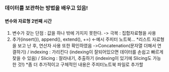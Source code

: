 ### 데이터를 보관하는 방법을 배우고 있음!
#### 변수와 자료형 2번째 시간
1. 변수가 갖는 단점 : 값을 하나 밖에 가지지 못한다. -> 극복 : 집합자료형을 사용
2. 추가(insert()), append(), extend(), +=)  <-예시 주피터 노트북...
*리스트 자료형을 보고 난 후, 연산자 사용 또한 확인하였음
 ->Concatenation(문자열 더해서 연결하기) / indexing : 가리킨다 (indexing이 잘되어있으면 데이터를 손쉽고 빠르게 찾을 수 있음) / Slicing : 잘라내기, 추출하기 (indexing이 있기에 Slicing도 가능한 것!)
*좀 더 추가적이고 구체적인 내용은 주피터노트북 파일로 추가할 
